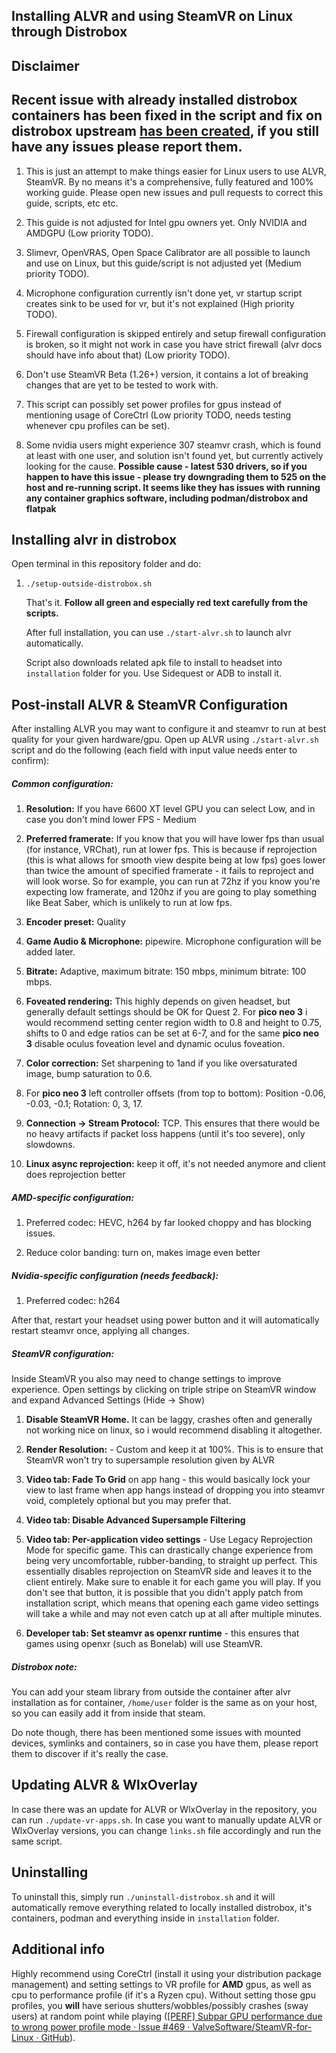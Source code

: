 ## Installing ALVR and using SteamVR on Linux through Distrobox

## Disclaimer

## Recent issue with already installed distrobox containers has been fixed in the script and fix on distrobox upstream [has been created](https://github.com/89luca89/distrobox/pull/718), if you still have any issues please report them.

1. This is just an attempt to make things easier for Linux users to use ALVR, SteamVR. By no means it's a comprehensive, fully featured and 100% working guide. Please open new issues and pull requests to correct this guide, scripts, etc etc.

2. This guide is not adjusted for Intel gpu owners yet. Only NVIDIA and AMDGPU (Low priority TODO).

3. Slimevr, OpenVRAS, Open Space Calibrator are all possible to launch and use on Linux, but this guide/script is not adjusted yet (Medium priority TODO).

4. Microphone configuration currently isn't done yet, vr startup script creates sink to be used for vr, but it's not explained (High priority TODO).

5. Firewall configuration is skipped entirely and setup firewall configuration is broken, so it might not work in case you have strict firewall (alvr docs should have info about that) (Low priority TODO).

6. Don't use SteamVR Beta (1.26+) version, it contains a lot of breaking changes that are yet to be tested to work with.

7. This script can possibly set power profiles for gpus instead of mentioning usage of CoreCtrl (Low priority TODO, needs testing whenever cpu profiles can be set).

8. Some nvidia users might experience 307 steamvr crash, which is found at least with one user, and solution isn't found yet, but currently actively looking for the cause. **Possible cause - latest 530 drivers, so if you happen to have this issue - please try downgrading them to 525 on the host and re-running script. It seems like they has issues with running any container graphics software, including podman/distrobox and flatpak**

## Installing alvr in distrobox

Open terminal in this repository folder and do:

1. `./setup-outside-distrobox.sh`
   
   That's it. **Follow all green and especially red text carefully from the scripts.**
   
   After full installation, you can use `./start-alvr.sh` to launch alvr automatically.
   
   Script also downloads related apk file to install to headset into `installation` folder for you. Use Sidequest or ADB to install it.

## Post-install ALVR & SteamVR Configuration

After installing ALVR you may want to configure it and steamvr to run at best quality for your given hardware/gpu. Open up ALVR using `./start-alvr.sh` script and do the following (each field with input value needs enter to confirm):

##### Common configuration:

1. **Resolution:** If you have 6600 XT level GPU you can select Low, and in case you don't mind lower FPS - Medium

2. **Preferred framerate:** If you know that you will have lower fps than usual (for instance, VRChat), run at lower fps. This is because if reprojection (this is what allows for smooth view despite being at low fps) goes lower than twice the amount of specified framerate - it fails to reproject and will look worse. So for example, you can run at 72hz if you know you're expecting low framerate, and 120hz if you are going to play something like Beat Saber, which is unlikely to run at low fps.

3. **Encoder preset:** Quality

4. **Game Audio & Microphone:** pipewire. Microphone configuration will be added later.

5. **Bitrate:** Adaptive, maximum bitrate: 150 mbps, minimum bitrate: 100 mbps.

6. **Foveated rendering:** This highly depends on given headset, but generally default settings should be OK for Quest 2. For **pico neo 3** i would recommend setting center region width to 0.8 and height to 0.75, shifts to 0 and edge ratios can be set at 6-7, and for the same **pico neo 3** disable oculus foveation level and dynamic oculus foveation.

7. **Color correction:** Set sharpening to 1and if you like oversaturated image, bump saturation to 0.6.

8. For **pico neo 3** left controller offsets (from top to bottom): Position -0.06, -0.03, -0.1; Rotation: 0, 3, 17.

9. **Connection -> Stream Protocol:** TCP. This ensures that there would be no heavy artifacts if packet loss happens (until it's too severe), only slowdowns.

10. **Linux async reprojection:** keep it off, it's not needed anymore and client does reprojection better

##### AMD-specific configuration:

1. Preferred codec: HEVC, h264 by far looked choppy and has blocking issues.

2. Reduce color banding: turn on, makes image even better

##### Nvidia-specific configuration (needs feedback):

1. Preferred codec: h264

After that, restart your headset using power button and it will automatically restart steamvr once, applying all changes.

##### SteamVR configuration:

Inside SteamVR you also may need to change settings to improve experience. Open settings by clicking on triple stripe on SteamVR window and expand Advanced Settings (Hide -> Show)

1. **Disable SteamVR Home.** It can be laggy, crashes often and generally not working nice on linux, so i would recommend disabling it altogether.

2. **Render Resolution:** - Custom and keep it at 100%. This is to ensure that SteamVR won't try to supersample resolution given by ALVR

3. **Video tab: Fade To Grid** on app hang - this would basically lock your view to last frame when app hangs instead of dropping you into steamvr void, completely optional but you may prefer that.

4. **Video tab: Disable Advanced Supersample Filtering** 

5. **Video tab: Per-application video settings** - Use Legacy Reprojection Mode for specific game. This can drastically change experience from being very uncomfortable, rubber-banding, to straight up perfect. This essentially disables reprojection on SteamVR side and leaves it to the client entirely. Make sure to enable it for each game you will play. If you don't see that button, it is possible that  you didn't apply patch from installation script, which means that opening each game video settings will take a while and may not even catch up at all after multiple minutes.

6. **Developer tab: Set steamvr as openxr runtime** - this ensures that games using openxr (such as Bonelab) will use SteamVR.

##### Distrobox note:

You can add your steam library from outside the container after alvr installation as for container, `/home/user` folder is the same as on your host, so you can easily add it from inside that steam.

Do note though, there has been mentioned some issues with mounted devices, symlinks and containers, so in case you have them, please report them to discover if it's really the case.

## Updating ALVR & WlxOverlay

In case there was an update for ALVR or WlxOverlay in the repository, you can run `./update-vr-apps.sh`. In case you want to manually update ALVR or WlxOverlay versions, you can change `links.sh` file accordingly and run the same script.

## Uninstalling

To uninstall this, simply run `./uninstall-distrobox.sh` and it will automatically remove everything related to locally installed distrobox, it's containers, podman and everything inside in `installation` folder.

## Additional info

Highly recommend using CoreCtrl (install it using your distribution package management) and setting settings to VR profile for **AMD** gpus, as well as cpu to performance profile (if it's a Ryzen cpu). Without setting those gpu profiles, you **will** have serious shutters/wobbles/possibly crashes (sway users) at random point while playing ([[PERF] Subpar GPU performance due to wrong power profile mode · Issue #469 · ValveSoftware/SteamVR-for-Linux · GitHub](https://github.com/ValveSoftware/SteamVR-for-Linux/issues/469)).
